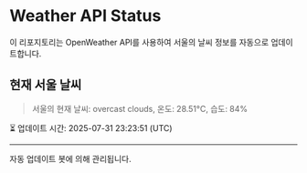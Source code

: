 
# Weather API Status

이 리포지토리는 OpenWeather API를 사용하여 서울의 날씨 정보를 자동으로 업데이트합니다.

## 현재 서울 날씨
> 서울의 현재 날씨: overcast clouds, 온도: 28.51°C, 습도: 84%

⏳ 업데이트 시간: 2025-07-31 23:23:51 (UTC)

---
자동 업데이트 봇에 의해 관리됩니다.
